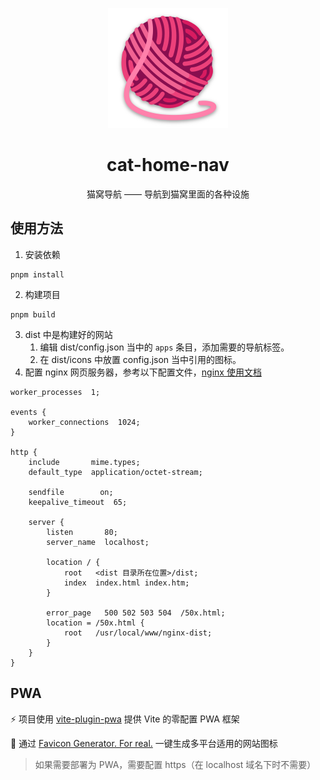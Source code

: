 <p align="center">
	<img src="https://raw.githubusercontent.com/LittleSound/cat-home-nav/main/public/pwa-192x192.png">
</p>

<h1 align="center">cat-home-nav</h1>

<p align="center">猫窝导航 —— 导航到猫窝里面的各种设施</p>

## 使用方法

1. 安装依赖

```
pnpm install
```

2. 构建项目

```
pnpm build
```

3. dist 中是构建好的网站
   1. 编辑 dist/config.json 当中的 `apps` 条目，添加需要的导航标签。
   2. 在 dist/icons 中放置 config.json 当中引用的图标。
4. 配置 nginx 网页服务器，参考以下配置文件，[nginx 使用文档](http://nginx.org/en/docs/)

```nginx
worker_processes  1;

events {
    worker_connections  1024;
}

http {
    include       mime.types;
    default_type  application/octet-stream;

    sendfile        on;
    keepalive_timeout  65;

    server {
        listen       80;
        server_name  localhost;

        location / {
            root   <dist 目录所在位置>/dist;
            index  index.html index.htm;
        }

        error_page   500 502 503 504  /50x.html;
        location = /50x.html {
            root   /usr/local/www/nginx-dist;
        }
    }
}
```

## PWA

⚡️ 项目使用 [vite-plugin-pwa](https://vite-plugin-pwa.netlify.app/) 提供 Vite 的零配置 PWA 框架

💖 通过 [Favicon Generator. For real.](https://realfavicongenerator.net/) 一键生成多平台适用的网站图标

> 如果需要部署为 PWA，需要配置 https（在 localhost 域名下时不需要）

